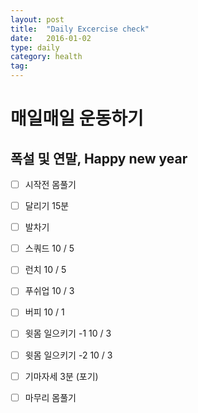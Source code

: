 ```yaml
---
layout: post
title:  "Daily Excercise check"
date:   2016-01-02
type: daily
category: health
tag:
---
```


# 매일매일 운동하기

## 폭설 및 연말, Happy new year

- [ ] 시작전 몸풀기
- [ ] 달리기 15분
- [ ] 발차기
- [ ] 스쿼드 10 / 5
- [ ] 런치 10 / 5
- [ ] 푸쉬업 10 / 3
- [ ] 버피 10 / 1
- [ ] 윗몸 일으키기 -1 10 / 3
- [ ] 윗몸 일으키기 -2 10 / 3
- [ ] 기마자세 3분 (포기)
- [ ] 마무리 몸풀기



